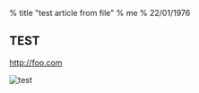 % title "test article from file"
% me
% 22/01/1976

## TEST

http://foo.com

![test](/img/sample-jpg-file-for-testing-small.jpg "image Title")
